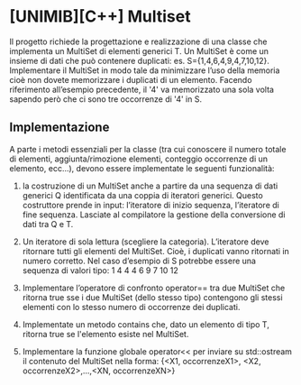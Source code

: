 # [UNIMIB][C++] Multiset
Il progetto richiede la progettazione e realizzazione di una classe che
implementa un MultiSet di elementi generici T. Un MultiSet è come un insieme
di dati che può contenere duplicati: es. S={1,4,6,4,9,4,7,10,12}.
Implementare il MultiSet in modo tale da minimizzare l’uso della memoria cioè
non dovete memorizzare i duplicati di un elemento. Facendo riferimento
all’esempio precedente, il '4' va memorizzato una sola volta sapendo però che
ci sono tre occorrenze di '4' in S.

## Implementazione
A parte i metodi essenziali per la classe (tra cui conoscere il numero totale di
elementi, aggiunta/rimozione elementi, conteggio occorrenze di un elemento,
ecc...), devono essere implementate le seguenti funzionalità:

1. la costruzione di un MultiSet anche a partire da una sequenza di dati
generici Q identificata da una coppia di iteratori generici. Questo
costruttore prende in input: l’iteratore di inizio sequenza, l’iteratore di
fine sequenza. Lasciate al compilatore la gestione della conversione di
dati tra Q e T.

2. Un iteratore di sola lettura (scegliere la categoria). L’iteratore deve
ritornare tutti gli elementi del MultiSet. Cioè, i duplicati vanno ritornati
in numero corretto. Nel caso d’esempio di S potrebbe essere una
sequenza di valori tipo: 1 4 4 4 6 9 7 10 12

3. Implementare l’operatore di confronto operator== tra due MultiSet
che ritorna true sse i due MultiSet (dello stesso tipo) contengono gli
stessi elementi con lo stesso numero di occorrenze dei duplicati.

4. Implementate un metodo contains che, dato un elemento di tipo T,
ritorna true se l'elemento esiste nel MultiSet.

5. Implementare la funzione globale operator<< per inviare su
std::ostream il contenuto del MultiSet nella forma:
{<X1, occorrenzeX1>, <X2, occorrenzeX2>,...,<XN, occorrenzeXN>}


